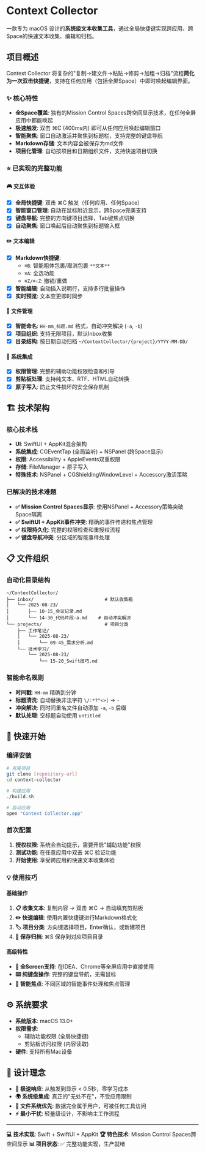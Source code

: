 # Context Collector

一款专为 macOS 设计的**系统级文本收集工具**，通过全局快捷键实现跨应用、跨Space的快速文本收集、编辑和归档。

## 项目概述

Context Collector 将复杂的"复制→建文件→粘贴→修剪→加粗→归档"流程**简化为一次双击快捷键**，支持在任何应用（包括全屏Space）中即时唤起编辑界面。

### ✨ 核心特性

- **全Space覆盖**: 独有的Mission Control Spaces跨空间显示技术，在任何全屏应用中都能唤起
- **极速触发**: 双击 ⌘C (400ms内) 即可从任何应用唤起编辑窗口
- **智能聚焦**: 窗口自动激活并聚焦到标题栏，支持完整的键盘导航
- **Markdown存储**: 文本内容会被保存为md文件
- **项目化管理**: 自动按项目和日期组织文件，支持快速项目切换

### ⭐ 已实现的完整功能

#### 🎮 交互体验
- [x] **全局快捷键**: 双击 ⌘C 触发（任何应用、任何Space）
- [x] **智能窗口管理**: 自动在鼠标附近显示，跨Space完美支持
- [x] **键盘导航**: 完整的方向键项目选择，Tab键焦点切换
- [x] **自动聚焦**: 窗口唤起后自动聚焦到标题输入框

#### ✏️ 文本编辑
- [x] **Markdown快捷键**:
  - `⌘B`: 智能粗体包裹/取消包裹 `**文本**`
  - `⌘A`: 全选功能
  - `⌘Z/⌘⇧Z`: 撤销/重做
- [x] **智能编辑**: 自动插入说明行，支持多行批量操作
- [x] **实时预览**: 文本变更即时同步

#### 📂 文件管理
- [x] **智能命名**: `HH-mm_标题.md` 格式，自动冲突解决 (`-a`, `-b`)
- [x] **项目组织**: 支持无限项目，默认Inbox收集
- [x] **目录结构**: 按日期自动归档 `~/ContextCollector/{project}/YYYY-MM-DD/`

#### 🔧 系统集成
- [x] **权限管理**: 完整的辅助功能权限检查和引导
- [x] **剪贴板处理**: 支持纯文本、RTF、HTML自动转换
- [x] **原子写入**: 防止文件损坏的安全保存机制

## 🏗️ 技术架构

### 核心技术栈
- **UI**: SwiftUI + AppKit混合架构
- **系统集成**: CGEventTap (全局监听) + NSPanel (跨Space显示)
- **权限**: Accessibility + AppleEvents双重权限
- **存储**: FileManager + 原子写入
- **特殊技术**: NSPanel + CGShieldingWindowLevel + Accessory激活策略

### 已解决的技术难题
- **✅ Mission Control Spaces显示**: 使用NSPanel + Accessory策略突破Space隔离
- **✅ SwiftUI + AppKit事件冲突**: 精确的事件传递和焦点管理
- **✅ 权限持久化**: 完整的权限检查和重授权流程
- **✅ 键盘导航冲突**: 分区域的智能事件处理

## 📋 文件组织

### 自动化目录结构
```
~/ContextCollector/
├── inbox/                          # 默认收集箱
│   └── 2025-08-23/
│       ├── 10-15_会议记录.md
│       └── 14-30_代码片段-a.md    # 自动冲突解决
└── projects/                       # 项目分类
    ├── 工作笔记/
    │   └── 2025-08-23/
    │       └── 09-45_需求分析.md
    └── 技术学习/
        └── 2025-08-23/
            └── 15-20_Swift技巧.md
```

### 智能命名规则
- **时间戳**: `HH-mm` 精确到分钟
- **标题清洗**: 自动替换非法字符 `\/:*?"<>|` → `-`
- **冲突解决**: 同时间重名文件自动添加 `-a`, `-b` 后缀
- **默认处理**: 空标题自动使用 `untitled`

## 🚀 快速开始

### 编译安装
```bash
# 克隆项目
git clone [repository-url]
cd context-collector

# 构建应用
./build.sh

# 启动应用
open "Context Collector.app"
```

### 首次配置
1. **授权权限**: 系统会自动提示，需要开启"辅助功能"权限
2. **测试功能**: 在任意应用中双击 ⌘C 验证功能
3. **开始使用**: 享受跨应用的快速文本收集体验

### 💡 使用技巧

#### 基础操作
1. **📋 收集文本**: 复制内容 → 双击 ⌘C → 自动填充剪贴板
2. **✏️ 快速编辑**: 使用内置快捷键进行Markdown格式化
3. **🏷️ 项目分类**: 方向键选择项目，Enter确认，或新建项目
4. **💾 保存归档**: ⌘S 保存到对应项目目录

#### 高级特性
- **🎯 全Screen支持**: 在IDEA、Chrome等全屏应用中直接使用
- **⌨️ 纯键盘操作**: 完整的键盘导航，无需鼠标
- **🔄 智能焦点**: 不同区域的智能事件处理和焦点管理

## ⚙️ 系统要求

- **系统版本**: macOS 13.0+
- **权限需求**:
  - 辅助功能权限 (全局快捷键)
  - 剪贴板访问权限 (内容读取)
- **硬件**: 支持所有Mac设备

## 🎯 设计理念

- **🚀 极速响应**: 从触发到显示 < 0.5秒，零学习成本
- **🌍 系统级集成**: 真正的"无处不在"，不受应用限制
- **📁 文件系统优先**: 数据完全属于用户，可被任何工具访问
- **⚡ 最小干扰**: 轻量级设计，不影响主工作流程

---

**💻 技术实现**: Swift + SwiftUI + AppKit
**🏆 特色技术**: Mission Control Spaces跨空间显示
**📊 项目状态**: ✅ 完整功能实现，生产就绪
